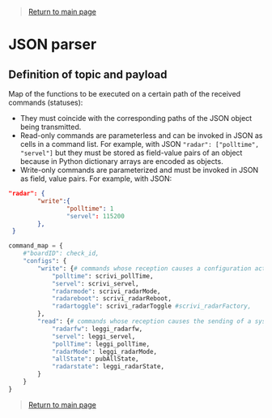 
> [Return to main page](README.md)

# **JSON parser**

## **Definition of topic and payload**

Map of the functions to be executed on a certain path of the received commands (statuses):
- They must coincide with the corresponding paths of the JSON object being transmitted.
- Read-only commands are parameterless and can be invoked in JSON as cells in a command list. For example, with JSON
```"radar": ["polltime", "servel"]```  but they must be stored as field-value pairs of an object because in Python dictionary arrays are encoded as objects.
- Write-only commands are parameterized and must be invoked in JSON as field, value pairs. For example, with JSON:

```Json
"radar": {
        "write":{
                "polltime": 1
                "servel": 115200
        },
 }
```

``` Python
command_map = {
    #"boardID": check_id,
    "configs": {
        "write": {# commands whose reception causes a configuration action on the system
            "polltime": scrivi_pollTime,
            "servel": scrivi_servel,
            "radarmode": scrivi_radarMode,
            "radareboot": scrivi_radarReboot,
            "radartoggle": scrivi_radarToggle #scrivi_radarFactory,
        },
        "read": {# commands whose reception causes the sending of a system status
            "radarfw": leggi_radarfw,
            "servel": leggi_servel,
            "pollTime": leggi_pollTime,
            "radarMode": leggi_radarMode,
            "allState": pubAllState,
            "radarstate": leggi_radarState,
        }
    }
}
```

> [Return to main page](README.md)
